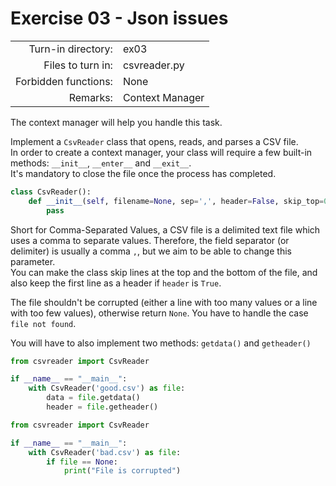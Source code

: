 # Exercise 03 - Json issues

|                         |                    |
| -----------------------:| ------------------ |
|   Turn-in directory:    |  ex03              |
|   Files to turn in:     |  csvreader.py      |
|   Forbidden functions:  |  None              |
|   Remarks:              |  Context Manager   |

The context manager will help you handle this task.

Implement a `CsvReader` class that opens, reads, and parses a CSV file.  
In order to create a context manager, your class will require a few built-in methods: `__init__`, `__enter__` and `__exit__`.  
It's mandatory to close the file once the process has completed.

```py
class CsvReader():
    def __init__(self, filename=None, sep=',', header=False, skip_top=0, skip_bottom=0):
        pass
```

Short for Comma-Separated Values, a CSV file is a delimited text file which uses a comma to separate values. Therefore, the field separator (or delimiter) is usually a comma `,`, but we aim to be able to change this parameter.  
You can make the class skip lines at the top and the bottom of the file, and also keep the first line as a header if `header` is `True`.

The file shouldn't be corrupted (either a line with too many values or a line with too few values), otherwise return `None`.
You have to handle the case `file not found`.

You will have to also implement two methods: `getdata()` and `getheader()`

```py
from csvreader import CsvReader

if __name__ == "__main__":
    with CsvReader('good.csv') as file:
        data = file.getdata()
        header = file.getheader()
```

```py
from csvreader import CsvReader

if __name__ == "__main__":
    with CsvReader('bad.csv') as file:
        if file == None:
            print("File is corrupted")
```

